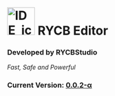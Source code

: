 # <img width="64" alt="IDE_ico(512x)" src="https://github.com/RYCBStudio/RE/assets/74858895/be97560b-ca51-486c-9565-b7b6ab20b7bc"> RYCB Editor

### Developed by RYCBStudio
*Fast, Safe and Powerful*

### Current Version: [0.0.2-α](https://github.com/RYCBStudio/RYCB-Editor/releases/latest)
